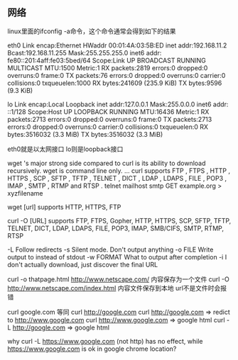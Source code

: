 ## 网络

linux里面的ifconfig -a命令，这个命令通常会得到如下的结果

eth0 Link encap:Ethernet HWaddr 00:01:4A:03:5B:ED
inet addr:192.168.11.2 Bcast:192.168.11.255 Mask:255.255.255.0
inet6 addr: fe80::201:4aff:fe03:5bed/64 Scope:Link
UP BROADCAST RUNNING MULTICAST MTU:1500 Metric:1
RX packets:2819 errors:0 dropped:0 overruns:0 frame:0
TX packets:76 errors:0 dropped:0 overruns:0 carrier:0
collisions:0 txqueuelen:1000
RX bytes:241609 (235.9 KiB) TX bytes:9596 (9.3 KiB)

lo Link encap:Local Loopback
inet addr:127.0.0.1 Mask:255.0.0.0
inet6 addr: ::1/128 Scope:Host
UP LOOPBACK RUNNING MTU:16436 Metric:1
RX packets:2713 errors:0 dropped:0 overruns:0 frame:0
TX packets:2713 errors:0 dropped:0 overruns:0 carrier:0
collisions:0 txqueuelen:0
RX bytes:3516032 (3.3 MiB) TX bytes:3516032 (3.3 MiB)

eth0就是以太网接口
lo则是loopback接口


wget 's major strong side compared to curl is its ability to download recursively.
wget is command line only. ...
curl supports FTP , FTPS , HTTP , HTTPS , SCP , SFTP , TFTP , TELNET , DICT , LDAP , LDAPS , FILE , POP3 , IMAP , SMTP , RTMP and RTSP . 
telnet mailhost smtp
GET example.org > xyzfilename


wget [url]
supports HTTP, HTTPS, FTP


curl -O [URL]
supports FTP, FTPS, Gopher, HTTP, HTTPS, SCP, SFTP, TFTP, TELNET, DICT, LDAP, LDAPS, FILE, POP3, IMAP, SMB/CIFS, SMTP, RTMP, RTSP

-L         Follow redirects
-s         Silent mode. Don't output anything
-o FILE    Write output to <file> instead of stdout
-w FORMAT  What to output after completion
-i         I don't actually download, just discover the final URL




curl -o thatpage.html http://www.netscape.com/  内容保存为一个文件
curl -O http://www.netscape.com/index.html 内容文件保存到本地 url不是文件时会报错


curl google.com 等同 curl http://google.com
curl http://google.com => redict to http://www.google.com
curl http://www.google.com => google html
curl -L http://google.com  => google html





why curl -L https://www.google.com (not http) has no effect, while https://www.google.com is ok in google chrome location?



